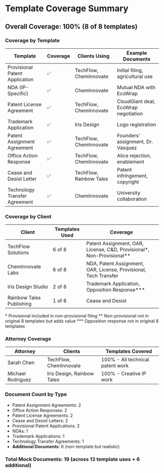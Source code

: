 # Template Coverage Summary

## Overall Coverage: 100% (8 of 8 templates)

### Coverage by Template

| Template | Coverage | Clients Using | Example Documents |
|----------|----------|---------------|-------------------|
| Provisional Patent Application | ✅ | TechFlow, ChemInnovate | Initial filing, agricultural use |
| NDA (IP-Specific) | ✅ | ChemInnovate | Mutual NDA with EcoWrap |
| Patent License Agreement | ✅ | TechFlow, ChemInnovate | CloudGiant deal, EcoWrap negotiation |
| Trademark Application | ✅ | Iris Design | Logo registration |
| Patent Assignment Agreement | ✅ | TechFlow, ChemInnovate | Founders' assignment, Dr. Vasquez |
| Office Action Response | ✅ | TechFlow, ChemInnovate | Alice rejection, enablement |
| Cease and Desist Letter | ✅ | TechFlow, Rainbow Tales | Patent infringement, copyright |
| Technology Transfer Agreement | ✅ | ChemInnovate | University collaboration |

### Coverage by Client

| Client | Templates Used | Coverage |
|--------|----------------|----------|
| TechFlow Solutions | 6 of 8 | Patent Assignment, OAR, License, C&D, Provisional*, Non-Provisional** |
| ChemInnovate Labs | 6 of 8 | NDA, Patent Assignment, OAR, License, Provisional, Tech Transfer |
| Iris Design Studio | 2 of 8 | Trademark Application, Opposition Response*** |
| Rainbow Tales Publishing | 1 of 8 | Cease and Desist |

\* Provisional included in non-provisional filing
\** Non-provisional not in original 8 templates but adds value
\*** Opposition response not in original 8 templates

### Attorney Coverage

| Attorney | Clients | Templates Covered |
|----------|---------|-------------------|
| Sarah Chen | TechFlow, ChemInnovate | 100% - All technical patent work |
| Michael Rodriguez | Iris Design, Rainbow Tales | 100% - Creative IP work |

### Document Count by Type

- Patent Assignment Agreements: 2
- Office Action Responses: 2
- Patent License Agreements: 2
- Cease and Desist Letters: 2
- Provisional Patent Applications: 2
- NDAs: 1
- Trademark Applications: 1
- Technology Transfer Agreements: 1
- **Additional Documents**: 6 (non-template but realistic)

### Total Mock Documents: 19 (across 13 template uses + 6 additional) 